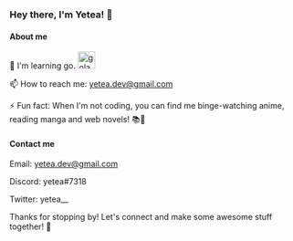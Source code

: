 ### Hey there, I'm Yetea! 🌟

#### About me

🌱 I'm learning go. <img src="https://github.com/yetea/yetea/assets/112653889/5137b794-17ef-4cf3-9f1c-b775851c3835" alt="golang mascot" width="30"/>

📫 How to reach me: yetea.dev@gmail.com

⚡ Fun fact: When I'm not coding, you can find me binge-watching anime, reading manga and web novels! 📚🍿

#### Contact me

Email: yetea.dev@gmail.com

Discord: yetea#7318

Twitter: yetea__


Thanks for stopping by! Let's connect and make some awesome stuff together! 🤝
